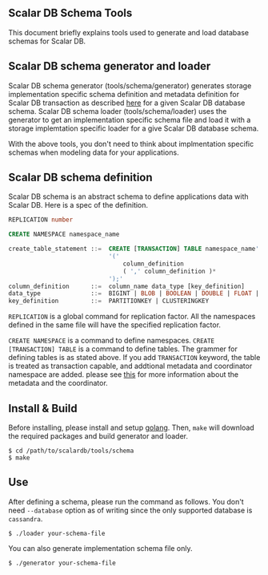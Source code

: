 ## Scalar DB Schema Tools

This document briefly explains tools used to generate and load database schemas for Scalar DB.

## Scalar DB schema generator and loader

Scalar DB schema generator (tools/schema/generator) generates storage implementation specific schema definition and metadata definition for Scalar DB transaction
as described [here](/docs/schema.md) for a given Scalar DB database schema.
Scalar DB schema loader (tools/schema/loader) uses the generator to get an implementation specific schema file and load it with a storage implemtation specific loader for a give Scalar DB database schema.

With the above tools, you don't need to think about implmentation specific schemas when modeling data for your applications.

## Scalar DB schema definition

Scalar DB schema is an abstract schema to define applications data with Scalar DB.
Here is a spec of the definition.

```sql
REPLICATION number

CREATE NAMESPACE namespace_name

create_table_statement ::=  CREATE [TRANSACTION] TABLE namespace_name'.'table_name  
                            '('   
                                column_definition
                                ( ',' column_definition )*
                            ');'
column_definition      ::=  column_name data_type [key_definition]
data_type              ::=  BIGINT | BLOB | BOOLEAN | DOUBLE | FLOAT | INT | TEXT 
key_definition         ::=  PARTITIONKEY | CLUSTERINGKEY 
```

`REPLICATION` is a global command for replication factor.
All the namespaces defined in the same file will have the specified replication factor.

`CREATE NAMESPACE` is a command to define namespaces.
`CREATE [TRANSACTION] TABLE` is a command to define tables.
The grammer for defining tables is as stated above.
If you add `TRANSACTION` keyword, the table is treated as transaction capable, and addtional metadata and coordinator namespace are added.
please see [this](/docs/schema.md) for more information about the metadata and the coordinator.

## Install & Build

Before installing, please install and setup [golang](https://golang.org/doc/install).
Then, `make` will download the required packages and build generator and loader.

```
$ cd /path/to/scalardb/tools/schema
$ make
```

## Use

After defining a schema, please run the command as follows. You don't need `--database` option as of writing since the only supported database is `cassandra`.

```
$ ./loader your-schema-file
```

You can also generate implementation schema file only.

```
$ ./generator your-schema-file
```


